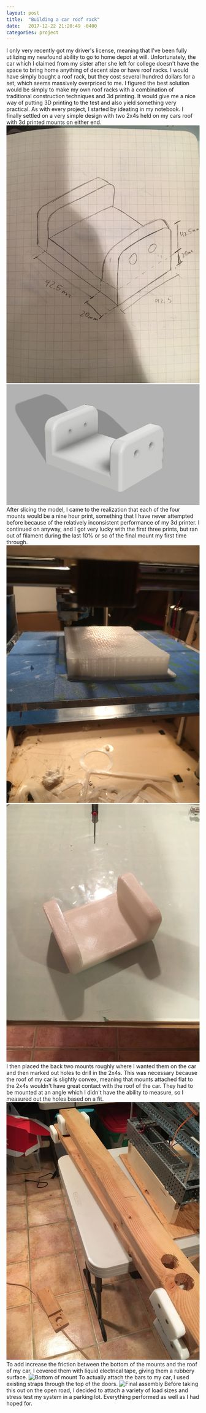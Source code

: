 ```yaml
---
layout: post
title:  "Building a car roof rack"
date:   2017-12-22 21:20:49 -0400
categories: project
---
```

  I only very recently got my driver's license, meaning that I've been fully utilizing my newfound ability to go to home depot at will.  Unfortunately, the car which I claimed from my sister after she left for college doesn't have the space to bring home anything of decent size or have roof racks.  I would have simply bought a roof rack, but they cost several hundred dollars for a set, which seems massively overpriced to me.  I figured the best solution would be simply to make my own roof racks with a combination of traditional construction techniques and 3d printing.  It would give me a nice way of putting 3D printing to the test and also yield something very practical.
  As with every project, I started by ideating in my notebook.  I finally settled on a very simple design with two 2x4s held on my cars roof with 3d printed mounts on either end.
  ![Sketches](/assets/images/CarRack/FinalSketch.jpg)
  ![Fusion Model](/assets/images/CarRack/FusionModel.png)
  After slicing the model, I came to the realization that each of the four mounts would be a nine hour print, something that I have never attempted before because of the relatively inconsistent performance of my 3d printer.  I continued on anyway, and I got very lucky with the first three prints, but ran out of filament during the last 10% or so of the final mount my first time through.
  ![Mount while printing](/assets/images/CarRack/Printing.jpg)
  ![Completed Mount](/assets/images/CarRack/CompletedMount.jpg)
  I then placed the back two mounts roughly where I wanted them on the car and then marked out holes to drill in the 2x4s.  This was necessary because the roof of my car is slightly convex, meaning that mounts attached flat to the 2x4s wouldn't have great contact with the roof of the car.  They had to be mounted at an angle which I didn't have the ability to measure, so I measured out the holes based on a fit.
  ![Completed bar](/assets/images/CarRack/FullMounts.jpg)
  To add increase the friction between the bottom of the mounts and the roof of my car, I covered them with liquid electrical tape, giving them a rubbery surface.
  ![Bottom of mount](/assets/images/CarRack/MountBottom)
  To actually attach the bars to my car, I used existing straps through the top of the doors.
  ![Final assembly](/assets/images/CarRack/FinalAssembly.jpg)
  Before taking this out on the open road, I decided to attach a variety of load sizes and stress test my system in a parking lot.  Everything performed as well as I had hoped for.
